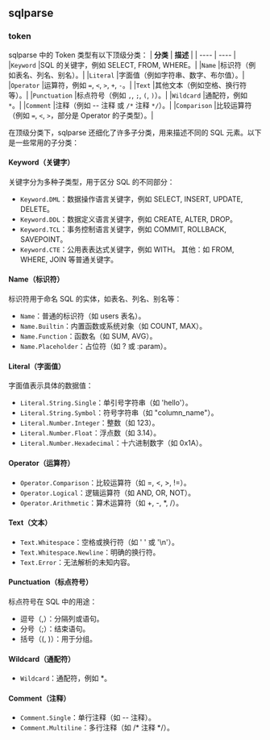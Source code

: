 ## sqlparse

### token
sqlparse 中的 Token 类型有以下顶级分类：
|  **分类**   | **描述**  |
|  ----  | ----  |
|`Keyword`	|SQL 的关键字，例如 SELECT, FROM, WHERE。|
|`Name`	|标识符（例如表名、列名、别名）。|
|`Literal`	|字面值（例如字符串、数字、布尔值）。|
|`Operator`	|运算符，例如 `=`, `<`, `>`, `+`, `-`。|
|`Text`	|其他文本（例如空格、换行符等）。|
|`Punctuation`	|标点符号（例如 `,`, `;`, `(`, `)`）。|
|`Wildcard`	|通配符，例如 `*`。|
|`Comment`	|注释（例如 -- 注释 或 `/*` 注释 `*/`）。|
|`Comparison`	|比较运算符（例如 `=`, `<`, `>`，部分是 Operator 的子类型）。|

在顶级分类下，sqlparse 还细化了许多子分类，用来描述不同的 SQL 元素。以下是一些常用的子分类：

####  Keyword（关键字）
关键字分为多种子类型，用于区分 SQL 的不同部分：

* `Keyword.DML`：数据操作语言关键字，例如 SELECT, INSERT, UPDATE, DELETE。
* `Keyword.DDL`：数据定义语言关键字，例如 CREATE, ALTER, DROP。
* `Keyword.TCL`：事务控制语言关键字，例如 COMMIT, ROLLBACK, SAVEPOINT。
* `Keyword.CTE`：公用表表达式关键字，例如 WITH。
其他：如 FROM, WHERE, JOIN 等普通关键字。

#### Name（标识符）
标识符用于命名 SQL 的实体，如表名、列名、别名等：

* `Name`：普通的标识符（如 users 表名）。
* `Name.Builtin`：内置函数或系统对象（如 COUNT, MAX）。
* `Name.Function`：函数名（如 SUM, AVG）。
* `Name.Placeholder`：占位符（如 ? 或 :param）。
#### Literal（字面值）
字面值表示具体的数据值：

* `Literal.String.Single`：单引号字符串（如 'hello'）。
* `Literal.String.Symbol`：符号字符串（如 "column_name"）。
* `Literal.Number.Integer`：整数（如 123）。
* `Literal.Number.Float`：浮点数（如 3.14）。
* `Literal.Number.Hexadecimal`：十六进制数字（如 0x1A）。
#### Operator（运算符）
* `Operator.Comparison`：比较运算符（如 =, <, >, !=）。
* `Operator.Logical`：逻辑运算符（如 AND, OR, NOT）。
* `Operator.Arithmetic`：算术运算符（如 +, -, *, /）。
#### Text（文本）
* `Text.Whitespace`：空格或换行符（如 ' ' 或 '\n'）。
* `Text.Whitespace.Newline`：明确的换行符。
* `Text.Error`：无法解析的未知内容。
#### Punctuation（标点符号）
标点符号在 SQL 中的用途：

* 逗号（,）：分隔列或语句。
* 分号（;）：结束语句。
* 括号（(, )）：用于分组。
#### Wildcard（通配符）
* `Wildcard`：通配符，例如 *。
#### Comment（注释）
* `Comment.Single`：单行注释（如 -- 注释）。
* `Comment.Multiline`：多行注释（如 /* 注释 */）。
